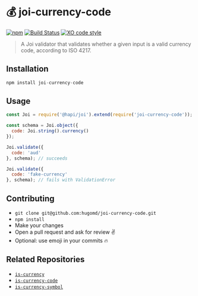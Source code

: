 # 💰 joi-currency-code

[![npm](https://img.shields.io/npm/v/joi-currency-code.svg?maxAge=2592000)](https://www.npmjs.com/package/joi-currency-code) [![Build Status](https://travis-ci.org/hugomd/joi-currency-code.svg?branch=master)](https://travis-ci.org/hugomd/joi-currency-code/builds) [![XO code style](https://img.shields.io/badge/code_style-XO-5ed9c7.svg)](https://github.com/sindresorhus/xo) 

> A Joi validator that validates whether a given input is a valid currency code, according to ISO 4217.

## Installation

```javascript
npm install joi-currency-code
```

## Usage

```javascript
const Joi = require('@hapi/joi').extend(require('joi-currency-code'));

const schema = Joi.object({
  code: Joi.string().currency()
});

Joi.validate({
  code: 'aud'
}, schema); // succeeds

Joi.validate({
  code: 'fake-currency'
}, schema); // fails with ValidationError
```

## Contributing

* `git clone git@github.com:hugomd/joi-currency-code.git`
* `npm install`
* Make your changes
* Open a pull request and ask for review ✌️
* Optional: use emoji in your commits 🔥

## Related Repositories

* [`is-currency`](https://github.com/hugomd/is-currency)
* [`is-currency-code`](https://github.com/hugomd/is-currency-code)
* [`is-currency-symbol`](https://github.com/hugomd/is-currency-symbol)
